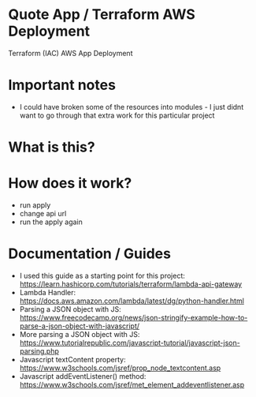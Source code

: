 # Quote App / Terraform AWS Deployment
Terraform (IAC) AWS App Deployment

# Important notes
* I could have broken some of the resources into modules - I just didnt want to go through that extra work for this particular project

# What is this?

# How does it work?
* run apply
* change api url
* run the apply again

# Documentation / Guides
* I used this guide as a starting point for this project: https://learn.hashicorp.com/tutorials/terraform/lambda-api-gateway
* Lambda Handler: https://docs.aws.amazon.com/lambda/latest/dg/python-handler.html
* Parsing a JSON object with JS: https://www.freecodecamp.org/news/json-stringify-example-how-to-parse-a-json-object-with-javascript/
* More parsing a JSON object with JS: https://www.tutorialrepublic.com/javascript-tutorial/javascript-json-parsing.php
* Javascript textContent property: https://www.w3schools.com/jsref/prop_node_textcontent.asp
* Javascript addEventListener() method: https://www.w3schools.com/jsref/met_element_addeventlistener.asp